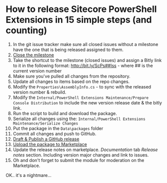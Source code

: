# How to release Sitecore PowerShell Extensions in 15 simple steps (and counting)

1. In the git issue tracker make sure all closed issues without a milestone have the one that is being released assigned to them.
2. [Close the milestone](https://github.com/SitecorePowerShell/Console/milestones)
3. Take the shortcut to the milestone (closed issues) and assign a Bitly link to it in the following format: http://bit.ly/ScPs##Iss - where ## is the current version number
4. Make sure you've pulled all changes from the repository.
5. Update all changes to items based on the repo changes.
6. Modify the ```Properties\AssemblyInfo.cs``` - to sync with the released version number & rebuild.
7. Modify the ```Internal/PowerShell Extensions Maintenance/Prepare Console Distribution``` to include the new version release date & the bitly link.
8. Run the script to build and download the package.
9. Serialize all changes using the: ```Internal/PowerShell Extensions Maintenance/Serialize Changes```
10. Put the package in the ```Data\packages``` folder
11. Commit all changes and push to GitHub.
12. [Draft & Publish a GitHub release](https://github.com/SitecorePowerShell/Console/releases)
13. [Upload the package to Marketplace](https://marketplace.sitecore.net/en/Modules/Sitecore_PowerShell_console.aspx)
14. Update the release notes on marketplace. *Documentation* tab *Release notes* section. Including version major changes and link to issues.
15. Oh and don't forget to submit the module for moderation on the Marketplace.

OK.. it's a nightmare...